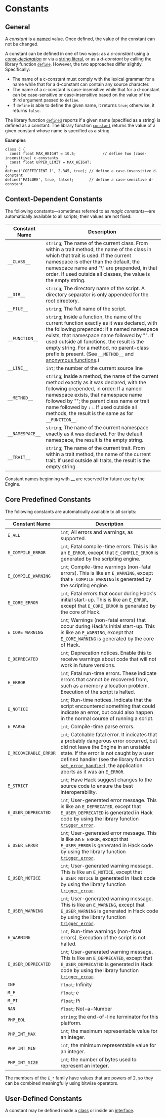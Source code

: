 # Constants

## General

A *constant* is a [named](09-lexical-structure.md#names) value. Once defined, the value
of the constant can not be changed.

A constant can be defined in one of two ways: as a *c-constant* using a [*const-declaration*](16-classes.md#constants) or via a [string literal](09-lexical-structure.md#string-literals), or as a *d-constant* by calling the library function [`define`](http://www.php.net/define). However, the two approaches differ slightly. Specifically:

-   The name of a c-constant must comply with the lexical grammar for a
    name while that for a d-constant can contain any source character.
-   The name of a c-constant is case-insensitive while that for a
    d-constant can be case-sensitive or case-insensitive based on the
    value of the third argument passed to `define`.
-   If `define` is able to define the given name, it returns `true`;
    otherwise, it returns `false`.

The library function [`defined`](http://www.php.net/defined) reports if a given name (specified as a string) is defined as a constant. The library function [`constant`](http://www.php.net/constant) returns the value of a given constant whose name is specified as a string.

**Examples**

```Hack
class C {
  const float MAX_HEIGHT = 10.5;            // define two (case-insensitive) c-constants
  const float UPPER_LIMIT = MAX_HEIGHT;
}
define('COEFFICIENT_1', 2.345, true); // define a case-insensitive d-constant
define('FAILURE', true, false);       // define a case-sensitive d-constant
```

## Context-Dependent Constants

The following constants—sometimes referred to as *magic constants*—are
automatically available to all scripts; their values are not fixed:

 Constant Name                    | Description                     
 -----------------                | ---------                            
 `__CLASS__`                        | `string`; The name of the current class. From within a trait method, the name of the class in which that trait is used. If the current namespace is other than the default, the namespace name and "\\" are prepended, in that order. If used outside all classes, the value is the empty string. 
`__DIR__`                            | `string`; The directory name of the script. A directory separator is only appended for the root directory.
`__FILE__`                           | `string`; The full name of the script.
`__FUNCTION__`                       | `string`; Inside a function, the name of the current function exactly as it was declared, with the following prepended: If a named namespace exists, that namespace name followed by "\". If used outside all functions, the result is the empty string. For a method, no parent-class prefix is present. (See `__METHOD__` and [anonymous functions](15-functions.md#anonymous-functions).)
`__LINE__`                           | `int`; the number of the current source line
`__METHOD__`                         | `string`; Inside a method, the name of the current method exactly as it was declared, with the following prepended, in order: If a named namespace exists, that namespace name followed by "\"; the parent class name or trait name followed by `::`. If used outside all methods, the result is the same as for `__FUNCTION__`.
`__NAMESPACE__`                      | `string`; The name of the current namespace exactly as it was declared. For the default namespace, the result is the empty string.
`__TRAIT__`                          | `string`; The name of the current trait. From within a trait method, the name of the current trait. If used outside all traits, the result is the empty string.

Constant names beginning with __ are reserved for future use by the Engine.

## Core Predefined Constants

The following constants are automatically available to all scripts:

Constant Name | Description
-------------   | -----------  
`E_ALL` | `int`; All errors and warnings, as supported.
`E_COMPILE_ERROR` | `int`; Fatal compile-time errors. This is like an `E_ERROR`, except that `E_COMPILE_ERROR` is generated by the scripting engine.
`E_COMPILE_WARNING` | `int`; Compile-time warnings (non-fatal errors). This is like an `E_WARNING`, except that `E_COMPILE_WARNING` is generated by the scripting engine.
`E_CORE_ERROR` | `int`; Fatal errors that occur during Hack's initial start-up. This is like an `E_ERROR`, except that `E_CORE_ERROR` is generated by the core of Hack.
`E_CORE_WARNING` | `int`; Warnings (non-fatal errors) that occur during Hack's initial start-up. This is like an `E_WARNING`, except that `E_CORE_WARNING` is generated by the core of Hack.
`E_DEPRECATED` | `int`; Deprecation notices. Enable this to receive warnings about code that will not work in future versions.
`E_ERROR` | `int`; Fatal run-time errors. These indicate errors that cannot be recovered from, such as a memory allocation problem. Execution of the script is halted.
`E_NOTICE` | `int`; Run-time notices. Indicate that the script encountered something that could indicate an error, but could also happen in the normal course of running a script.
`E_PARSE` | `int`; Compile-time parse errors.
`E_RECOVERABLE_ERROR` | `int`; Catchable fatal error. It indicates that a probably dangerous error occurred, but did not leave the Engine in an unstable state. If the error is not caught by a user defined handler (see the library function [`set_error_handler`](http://www.php.net/set_error_handler)), the application aborts as it was an `E_ERROR`.
`E_STRICT` | `int`; Have Hack suggest changes to the source code to ensure the best interoperability.
`E_USER_DEPRECATED` | `int`; User-generated error message. This is like an `E_DEPRECATED`, except that `E_USER_DEPRECATED` is generated in Hack code by using the library function [`trigger_error`](http://www.php.net/trigger_error).
`E_USER_ERROR` | `int`; User-generated error message. This is like an `E_ERROR`, except that `E_USER_ERROR` is generated in Hack code by using the library function [`trigger_error`](http://www.php.net/trigger_error).
`E_USER_NOTICE` | `int`; User-generated warning message. This is like an `E_NOTICE`, except that `E_USER_NOTICE` is generated in Hack code by using the library function [`trigger_error`](http://www.php.net/trigger_error).
`E_USER_WARNING` | `int`; User-generated warning message. This is like an `E_WARNING`, except that  `E_USER_WARNING` is generated in Hack code by using the library function [`trigger_error`](http://www.php.net/trigger_error).
`E_WARNING` | `int`; Run-time warnings (non-fatal errors). Execution of the script is not halted.
`E_USER_DEPRECATED` | `int`; User-generated warning message. This is like an `E_DEPRECATED`, except that  `E_USER_DEPRECATED` is generated in Hack code by using the library function [`trigger_error`](http://www.php.net/trigger_error).
`INF` | `float`; Infinity
`M_E` | `float`; e
`M_PI` | `float`; Pi
`NAN` | `float`; Not-a-Number
`PHP_EOL` | `string`; the end-of-line terminator for this platform.
`PHP_INT_MAX` | `int`; the maximum representable value for an integer.
`PHP_INT_MIN` | `int`; the minimum representable value for an integer. 
`PHP_INT_SIZE` | `int`; the number of bytes used to represent an integer.

The members of the `E_*` family have values that are powers of 2, so
they can be combined meaningfully using bitwise operators.

## User-Defined Constants

A constant may be defined inside a [class](16-classes.md#constants) or inside an [interface](17-interfaces.md#constants).



